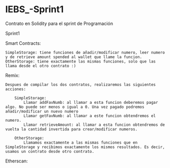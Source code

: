 # IEBS_-Sprint1
Contrato en Solidity para el sprint de Programación

Sprint1

Smart Contracts:

    SimpleStorage: tiene funciones de añadir/modificar numero, leer numero y de retrieve amount spended al wallet que llame la funcion.
    OtherStorage: tiene exactamente las mismas funciones, solo que las llama desde el otro contrato :)

Remix:

    Despues de compilar los dos contratos, realizaremos las siguientes acciones:

        SimpleStorage:
            Llamar addFavNumb: al llamar a esta funcion deberemos pagar algo. No puede ser menos o igual a 0. Una vez pagado podremos añadir/modificar un nuevo numero
            Llamar getFavNumb: al llamar a este funcion obtendremos el numero.
            Llamar retrieveAmount: al llamar a esta funcion obtendremos de vuelta la cantidad invertida para crear/modificar numeros.

        OtherStorage:
            Llamamos exactamente a las mismas funciones que en SimpleStorage y recibimos exactamente los mismos resultados. Es decir, usamos un contrato desde otro contrato.

Etherscan:
